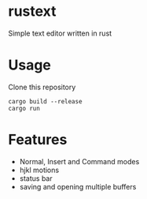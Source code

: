 # rustext
Simple text editor written in rust

# Usage
Clone this repository
```
cargo build --release
cargo run
```

# Features
- Normal, Insert and Command modes
- hjkl motions
- status bar
- saving and opening multiple buffers
